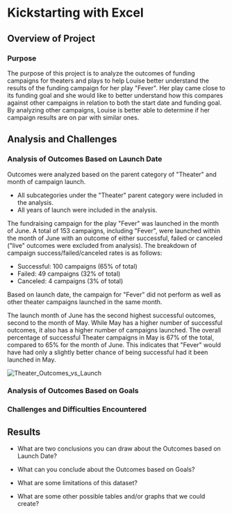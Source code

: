 # Kickstarting with Excel

## Overview of Project

### Purpose
The purpose of this project is to analyze the outcomes of funding campaigns for theaters and plays to help Louise better understand the results of the funding campaign for her play "Fever". Her play came close to its funding goal and she would like to better understand how this compares against other campaigns in relation to both the start date and funding goal. By analyzing other campaigns, Louise is better able to determine if her campaign results are on par with similar ones.

## Analysis and Challenges

### Analysis of Outcomes Based on Launch Date
Outcomes were analyzed based on the parent category of "Theater" and month of campaign launch. 
 - All subcategories under the "Theater" parent category were included in the analysis. 
 - All years of launch were included in the analysis. 

The fundraising campaign for the play "Fever" was launched in the month of June. A total of 153 campaigns, including "Fever", were launched within the month of June with an outcome of either successful, failed or canceled ("live" outcomes were excluded from analysis). The breakdown of campaign success/failed/canceled rates is as follows:
 - Successful:  100 campaigns (65% of total)
 - Failed:  49 campaigns (32% of total)
 - Canceled:  4 campaigns (3% of total)

Based on launch date, the campaign for "Fever" did not perform as well as other theater campaigns launched in the same month. 

The launch month of June has the second highest successful outcomes, second to the month of May. While May has a higher number of successful outcomes, it also has a higher number of campaigns launched. The overall percentage of successful Theater campaigns in May is 67% of the total, compared to 65% for the month of June. This indicates that "Fever" would have had only a slightly better chance of being successful had it been launched in May.

![Theater_Outcomes_vs_Launch](https://user-images.githubusercontent.com/93630042/141681124-81354d5d-fa60-4bb5-ab3d-65c6824d9eb2.png)

### Analysis of Outcomes Based on Goals

### Challenges and Difficulties Encountered

## Results

- What are two conclusions you can draw about the Outcomes based on Launch Date?

- What can you conclude about the Outcomes based on Goals?

- What are some limitations of this dataset?

- What are some other possible tables and/or graphs that we could create?
